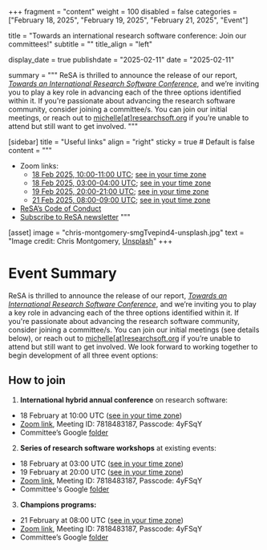 +++
fragment = "content"
weight = 100
disabled = false
categories = ["February 18, 2025", "February 19, 2025", "February 21, 2025", "Event"]

title = "Towards an international research software conference: Join our committees!"
subtitle = ""
title_align = "left"

display_date = true
publishdate = "2025-02-11"
date = "2025-02-11"

summary = """
ReSA is thrilled to announce the release of our report, [*Towards an International Research Software Conference*](https://doi.org/10.5281/zenodo.14736836), and we’re inviting you to play a key role in advancing each of the three options identified within it. If you're passionate about advancing the research software community, consider joining a committee/s. You can join our initial meetings, or reach out to [michelle\[at\]researchsoft.org](mailto:michelle@researchsoft.org) if you’re unable to attend but still want to get involved. 
"""


[sidebar]
  title = "Useful links"
  align = "right"
  sticky = true # Default is false
  content = """
  * Zoom links:
    * [18 Feb 2025, 10:00-11:00 UTC](https://us02web.zoom.us/j/7818483187?pwd=L0dpcHo4dlk5N0F3cHl0OGhWSVVFQT09#success); [see in your time zone](https://www.timeanddate.com/worldclock/fixedtime.html?msg=International+hybrid+annual+conference+-+committee+meeting&iso=20250218T10&p1=1440&ah=1)
    * [18 Feb 2025, 03:00-04:00 UTC](https://us02web.zoom.us/j/7818483187?pwd=L0dpcHo4dlk5N0F3cHl0OGhWSVVFQT09); [see in your time zone](https://www.timeanddate.com/worldclock/fixedtime.html?msg=Series+of+research+software+workshops+-+committee+meeting&iso=20250218T03&p1=1440&ah=1)
    * [19 Feb 2025, 20:00-21:00 UTC](https://us02web.zoom.us/j/7818483187?pwd=L0dpcHo4dlk5N0F3cHl0OGhWSVVFQT09); [see in your time zone](https://www.timeanddate.com/worldclock/fixedtime.html?msg=Series+of+research+software+workshops+-+committee+meeting&iso=20250219T20&p1=1440&ah=1)
    * [21 Feb 2025, 08:00-09:00 UTC](https://us02web.zoom.us/j/7818483187?pwd=L0dpcHo4dlk5N0F3cHl0OGhWSVVFQT09#success); [see in yout time zone](https://www.timeanddate.com/worldclock/fixedtime.html?msg=Champions+programs+-+committee+meeting&iso=20250221T08&p1=1440&ah=1)
  * [ReSA’s Code of Conduct](../../code-of-conduct/)
  * [Subscribe to ReSA newsletter](https://www.researchsoft.org/news/)
  """

[asset]
  image = "chris-montgomery-smgTvepind4-unsplash.jpg"
  text = "Image credit: Chris Montgomery, [Unsplash](https://unsplash.com/photos/macbook-pro-displaying-group-of-people-smgTvepind4)"
+++
# Event Summary

ReSA is thrilled to announce the release of our report, [*Towards an International Research Software Conference*](https://doi.org/10.5281/zenodo.14736836), and we’re inviting you to play a key role in advancing each of the three options identified within it. If you're passionate about advancing the research software community, consider joining a committee/s. You can join our initial meetings (see details below), or reach out to [michelle\[at\]researchsoft.org](mailto:michelle@researchsoft.org) if you’re unable to attend but still want to get involved. We look forward to working together to begin development of all three event options: 

## How to join

1) **International hybrid annual conference** on research software:  
* 18 February at 10:00 UTC ([see in your time zone](https://www.timeanddate.com/worldclock/fixedtime.html?msg=International+hybrid+annual+conference+-+committee+meeting&iso=20250218T10&p1=1440&ah=1))  
* [Zoom link](https://us02web.zoom.us/j/7818483187?pwd=L0dpcHo4dlk5N0F3cHl0OGhWSVVFQT09), Meeting ID: 7818483187, Passcode: 4yFSqY  
* Committee’s Google [folder](https://drive.google.com/drive/u/0/folders/1qoDYOJLukuOP53iVEqB2RaY_saZdOPWM)

2) **Series of research software workshops** at existing events:  
* 18 February at 03:00 UTC ([see in your time zone](https://www.timeanddate.com/worldclock/fixedtime.html?msg=Series+of+research+software+workshops+-+committee+meeting&iso=20250218T03&p1=1440&ah=1))  
* 19 February at 20:00 UTC ([see in your time zone](https://www.timeanddate.com/worldclock/fixedtime.html?msg=Series+of+research+software+workshops+-+committee+meeting&iso=20250219T20&p1=1440&ah=1))  
* [Zoom link](https://us02web.zoom.us/j/7818483187?pwd=L0dpcHo4dlk5N0F3cHl0OGhWSVVFQT09), Meeting ID: 7818483187, Passcode: 4yFSqY  
* Committee's Google [folder](https://drive.google.com/drive/u/0/folders/1YsBW2PjIcSGzaI4rGqtxs4Nez47fpjoG)

3) **Champions programs:**  
* 21 February at 08:00 UTC ([see in your time zone](https://www.timeanddate.com/worldclock/fixedtime.html?msg=Champions+programs+-+committee+meeting&iso=20250221T08&p1=1440&ah=1))  
* [Zoom link](https://us02web.zoom.us/j/7818483187?pwd=L0dpcHo4dlk5N0F3cHl0OGhWSVVFQT09), Meeting ID: 7818483187, Passcode: 4yFSqY  
* Committee’s Google [folder](https://drive.google.com/drive/u/0/folders/1PGAP96f-Fj8Sw4gr_47soZffSTq5bJAp)
